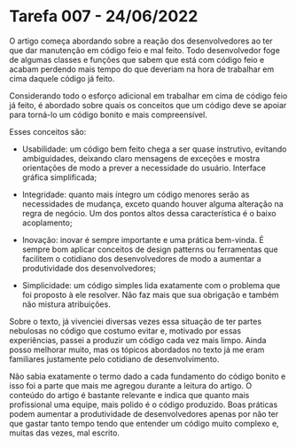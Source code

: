 
# Tarefa 007 - 24/06/2022

O artigo começa abordando sobre a reação dos desenvolvedores ao ter que dar manutenção em código feio e mal feito. Todo desenvolvedor foge de algumas classes e funções que sabem que está com código feio e acabam perdendo mais tempo do que deveriam na hora de trabalhar em cima daquele código já feito.

Considerando todo o esforço adicional em trabalhar em cima de código feio já feito, é abordado sobre quais os conceitos que um código deve se apoiar para torná-lo um código bonito e mais compreensível. 

Esses conceitos são:
- Usabilidade: um código bem feito chega a ser quase instrutivo, evitando ambiguidades, deixando claro mensagens de exceções e mostra orientações de modo a prever a necessidade do usuário. Interface gráfica simplificada;

- Integridade: quanto mais íntegro um código menores serão as necessidades de mudança, exceto quando houver alguma alteração na regra de negócio. Um dos pontos altos dessa característica é o baixo acoplamento;

- Inovação: inovar é sempre importante e uma prática bem-vinda. É sempre bom aplicar conceitos de design patterns ou ferramentas que facilitem o cotidiano dos desenvolvedores de modo a aumentar a produtividade dos desenvolvedores;

- Simplicidade: um código simples lida exatamente com o problema que foi proposto à ele resolver. Não faz mais que sua obrigação e também não mistura atribuições.

Sobre o texto, já vivenciei diversas vezes essa situação de ter partes nebulosas no código que costumo evitar e, motivado por essas experiências, passei a produzir um código cada vez mais limpo. Ainda posso melhorar muito, mas os tópicos abordados no texto já me eram familiares justamente pelo cotidiano de desenvolvimento.

Não sabia exatamente o termo dado a cada fundamento do código bonito e isso foi a parte que mais me agregou durante a leitura do artigo. O conteúdo do artigo é bastante relevante e indica que quanto mais profissional uma equipe, mais polido é o código produzido. Boas práticas podem aumentar a produtividade de desenvolvedores apenas por não ter que gastar tanto tempo tendo que entender um código muito complexo e, muitas das vezes, mal escrito.
